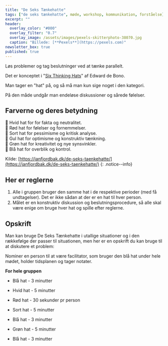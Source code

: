 ```yaml
---
title: "De Seks Tænkehatte"
tags: ["de seks tænkehatte", møde, workshop, kommunikation, forståelse]
excerpt: ""
header:
  overlay_color: "#000"
  overlay_filter: "0.7"
  overlay_image: /assets/images/pexels-skitterphoto-38070.jpg
  caption: "Billede: [**Pexels**](https://pexels.com)"
newsletter_box: true
published: true
---
```


Løs problemer og tag beslutninger ved at tænke parallelt.

Det er konceptet i "[Six Thinking Hats](https://www.debonogroup.com/services/core-programs/six-thinking-hats/)" af Edward de Bono.

Man tager en "hat" på, og så må man kun sige noget i den kategori.

På den måde undgår man endeløse diskussioner og sårede følelser.

## Farverne og deres betydning

🎩 Hvid hat for for fakta og neutralitet.\
🎩 Rød hat for følelser og fornemmelser.\
🎩 Sort hat for pessimisme og kritisk analyse.\
🎩 Gul hat for optimisme og konstruktiv tænkning.\
🎩 Grøn hat for kreativitet og nye synsvinkler.\
🎩 Blå hat for overblik og kontrol.

Kilde: [](https://janfjordbak.dk/de-seks-taenkehatte/)[https://janfjordbak.dk/de-seks-taenkehatte/](https://janfjordbak.dk/de-seks-taenkehatte/)
{: .notice--info}

## Her er reglerne

1.  Alle i gruppen bruger den samme hat i de respektive perioder (med få undtagelser). Det er ikke sådan at der er en hat til hver person.
2.  Målet er en konstruktiv diskussion og beslutningsprocedure, så alle skal være enige om bruge hver hat og spille efter reglerne.

## Opskrift

Man kan bruge De Seks Tænkehatte i utallige situationer og i den rækkefølge der passer til situationen, men her er en opskrift du kan bruge til at diskutere et problem:

Nominer en person til at være facilitator, som bruger den blå hat under hele mødet, holder tidsplanen og tager notater.

**For hele gruppen**

- Blå hat - 3 minutter

- Hvid hat - 5 minutter

- Rød hat - 30 sekunder pr person

- Sort hat - 5 minutter

- Blå hat - 3 minutter

- Grøn hat - 5 minutter

- Blå hat - 3 minutter
